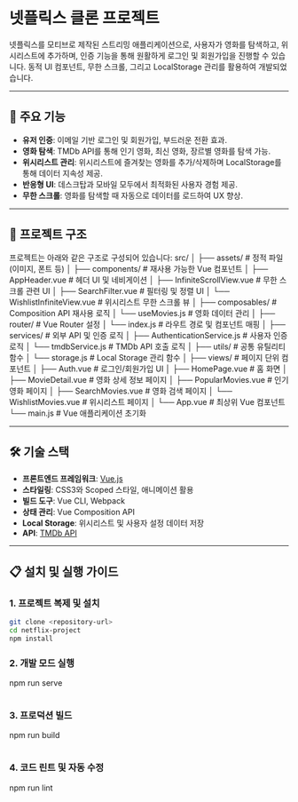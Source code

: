 # 넷플릭스 클론 프로젝트

넷플릭스를 모티브로 제작된 스트리밍 애플리케이션으로, 사용자가 영화를 탐색하고, 위시리스트에 추가하며, 인증 기능을 통해 원활하게 로그인 및 회원가입을 진행할 수 있습니다. 동적 UI 컴포넌트, 무한 스크롤, 그리고 LocalStorage 관리를 활용하여 개발되었습니다.

---

## 🚀 주요 기능
- **유저 인증**: 이메일 기반 로그인 및 회원가입, 부드러운 전환 효과.
- **영화 탐색**: TMDb API를 통해 인기 영화, 최신 영화, 장르별 영화를 탐색 가능.
- **위시리스트 관리**: 위시리스트에 즐겨찾는 영화를 추가/삭제하며 LocalStorage를 통해 데이터 지속성 제공.
- **반응형 UI**: 데스크탑과 모바일 모두에서 최적화된 사용자 경험 제공.
- **무한 스크롤**: 영화를 탐색할 때 자동으로 데이터를 로드하여 UX 향상.

---

## 📂 프로젝트 구조
프로젝트는 아래와 같은 구조로 구성되어 있습니다:
src/
│
├── assets/               # 정적 파일 (이미지, 폰트 등)
│
├── components/           # 재사용 가능한 Vue 컴포넌트
│   ├── AppHeader.vue          # 헤더 UI 및 네비게이션
│   ├── InfiniteScrollView.vue # 무한 스크롤 관련 UI
│   ├── SearchFilter.vue       # 필터링 및 정렬 UI
│   └── WishlistInfiniteView.vue # 위시리스트 무한 스크롤 뷰
│
├── composables/          # Composition API 재사용 로직
│   └── useMovies.js          # 영화 데이터 관리
│
├── router/               # Vue Router 설정
│   └── index.js             # 라우트 경로 및 컴포넌트 매핑
│
├── services/             # 외부 API 및 인증 로직
│   ├── AuthenticationService.js # 사용자 인증 로직
│   └── tmdbService.js         # TMDb API 호출 로직
│
├── utils/                # 공통 유틸리티 함수
│   └── storage.js           # Local Storage 관리 함수
│
├── views/                # 페이지 단위 컴포넌트
│   ├── Auth.vue             # 로그인/회원가입 UI
│   ├── HomePage.vue         # 홈 화면
│   ├── MovieDetail.vue      # 영화 상세 정보 페이지
│   ├── PopularMovies.vue    # 인기 영화 페이지
│   ├── SearchMovies.vue     # 영화 검색 페이지
│   └── WishlistMovies.vue   # 위시리스트 페이지
│
└── App.vue               # 최상위 Vue 컴포넌트
└── main.js               # Vue 애플리케이션 초기화

---

## 🛠️ 기술 스택
- **프론트엔드 프레임워크**: [Vue.js](https://vuejs.org/)
- **스타일링**: CSS3와 Scoped 스타일, 애니메이션 활용
- **빌드 도구**: Vue CLI, Webpack
- **상태 관리**: Vue Composition API
- **Local Storage**: 위시리스트 및 사용자 설정 데이터 저장
- **API**: [TMDb API](https://www.themoviedb.org/documentation/api)

---

## 📋 설치 및 실행 가이드

### 1. 프로젝트 복제 및 설치
```bash
git clone <repository-url>
cd netflix-project
npm install
```
### 2. 개발 모드 실행
npm run serve
```
```
### 3. 프로덕션 빌드
npm run build
```
```
### 4. 코드 린트 및 자동 수정
npm run lint
```